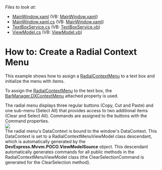 <!-- default file list -->
*Files to look at*:

* [MainWindow.xaml](./CS/RadialMenuExample/MainWindow.xaml) (VB: [MainWindow.xaml](./VB/RadialMenuExample/MainWindow.xaml))
* [MainWindow.xaml.cs](./CS/RadialMenuExample/MainWindow.xaml.cs) (VB: [MainWindow.xaml](./VB/RadialMenuExample/MainWindow.xaml))
* [TextBoxService.cs](./CS/RadialMenuExample/TextBoxService.cs) (VB: [TextBoxService.vb](./VB/RadialMenuExample/TextBoxService.vb))
* [ViewModel.cs](./CS/RadialMenuExample/ViewModel.cs) (VB: [ViewModel.vb](./VB/RadialMenuExample/ViewModel.vb))
<!-- default file list end -->
# How to: Create a Radial Context Menu


<p>This example shows how to assign a <a href="https://documentation.devexpress.com/WPF/clsDevExpressXpfBarsRadialContextMenutopic.aspx">RadialContextMenu</a> to a text box and initialize the menu with items.</p>
<p>To assign the <a href="https://documentation.devexpress.com/WPF/clsDevExpressXpfBarsRadialContextMenutopic.aspx">RadialContextMenu</a> to the text box, the <a href="https://documentation.devexpress.com/WPF/DevExpressXpfBarsBarManager_DXContextMenutopic.aspx">BarManager.DXContextMenu</a> attached property is used.</p>
The radial menu displays three regular buttons (Copy, Cut and Paste) and one sub-menu (Select All) that provides access to two additional items (Clear and Select All). Commands are assigned to the buttons with the Command properties.<br><img src="https://raw.githubusercontent.com/DevExpress-Examples/how-to-create-a-radial-context-menu-t325071/14.2.4+/media/d84f3cf7-a3d1-11e5-80bf-00155d62480c.png"><br>The radial menu's DataContext is bound to the window's DataContext. This DataContext is set to a RadialContextMenuViewModel class descendant, which is automatically generated by the <strong>DevExpress.Mvvm.POCO.ViewModelSource</strong> object. This descendant automatically generates commands for all public methods in the RadialContextMenuViewModel class (the ClearSelectionCommand is generated for the ClearSelection method).

<br/>


